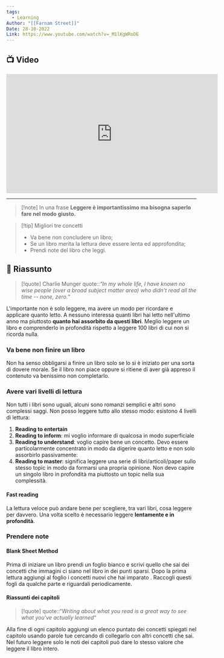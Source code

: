 ```yaml
---
tags:
  - Learning
Author: "[[Farnam Street]]"
Date: 28-10-2022
Link: https://www.youtube.com/watch?v=_M1lKgWRoDE
---
```

## 📺 Video
<div class="iframe-container">
  <iframe width="560" height="315" src="https://www.youtube.com/embed/_M1lKgWRoDE" title="YouTube video player" frameborder="0" allow="accelerometer; autoplay; clipboard-write; encrypted-media; gyroscope; picture-in-picture" allowfullscreen></iframe>
</div>

---

> [!note] In una frase
> **Leggere è importantissimo ma bisogna saperlo fare nel modo giusto.**

> [!tip] Migliori tre concetti
> - Va bene non concludere un libro;
> - Se un libro merita la lettura deve essere lenta ed approfondita;
> - Prendi note del libro che leggi.

## 📒 Riassunto

> [!quote] Charlie Munger
> quote::*“In my whole life, I have known no wise people (over a broad subject matter area) who didn't read all the time -- none, zero.*“

L'importante non è solo leggere, ma avere un modo per ricordare e applicare quanto letto.
A nessuno interessa quanti libri hai letto nell'ultimo anno ma piuttosto **quanto hai assorbito da questi libri**. Meglio leggere un libro e comprenderlo in profondità rispetto a leggere 100 libri di cui non si ricorda nulla.

### Va bene non finire un libro
Non ha senso obbligarsi a finire un libro solo se lo si è iniziato per una sorta di dovere morale. Se il libro non piace oppure si ritiene di aver già appreso il contenuto va benissimo non completarlo.
### Avere vari livelli di lettura
Non tutti i libri sono uguali, alcuni sono romanzi semplici e altri sono complessi saggi.
Non posso leggere tutto allo stesso modo: esistono 4 livelli di lettura:
1. **Reading to entertain**
2. **Reading to inform**: mi voglio informare di qualcosa in modo superficiale
3. **Reading to understand**: voglio capire bene un concetto. Devo essere particolarmente concentrato in modo da digerire quanto letto e non solo assorbirlo passivamente:
4. **Reading to master**: significa leggere una serie di libri/articoli/paper sullo stesso topic in modo da formarsi una propria opinione. Non devo capire un singolo libro in profondità ma piuttosto un topic nella sua complessità.
#### Fast reading
La lettura veloce può andare bene per scegliere, tra vari libri, cosa leggere per davvero. Una volta scelto è necessario leggere **lentamente e in profondità**.
### Prendere note
#### Blank Sheet Method
Prima di iniziare un libro prendi un foglio bianco e scrivi quello che sai dei concetti che immagini ci siano nel libro in dei punti sparsi.
Dopo la prima lettura aggiungi al foglio i concetti nuovi che hai imparato .
Raccogli questi fogli da qualche parte e riguardali periodicamente. 
#### Riassunti dei capitoli
> [!quote]
> quote::“*Writing about what you read is a great way to see what you've actually learned*“

Alla fine di ogni capitolo aggiungi un elenco puntato dei concetti spiegati nel capitolo usando parole tue cercando di collegarlo con altri concetti che sai.
Nel futuro leggere solo le noti dei capitoli può dare lo stesso valore che leggere il libro intero.